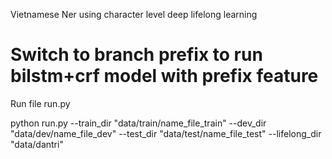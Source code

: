 Vietnamese Ner using character level deep lifelong learning


Switch to branch prefix to run bilstm+crf model with prefix feature
=======
Run file run.py 

python run.py --train_dir "data/train/name_file_train" --dev_dir "data/dev/name_file_dev" --test_dir "data/test/name_file_test" --lifelong_dir "data/dantri"
